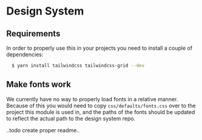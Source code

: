 # Design System

## Requirements

In order to properly use this in your projects you need to install a couple of
dependencies:

```sh
  $ yarn install tailwindcss tailwindcss-grid --dev
```

## Make fonts work

We currently have no way to properly load fonts in a relative manner. Because of
this you would need to copy `css/defaults/fonts.css` over to the project this
module is used in, and the paths of the fonts should be updated to reflect the
actual path to the design system repo.

..todo create proper readme..
